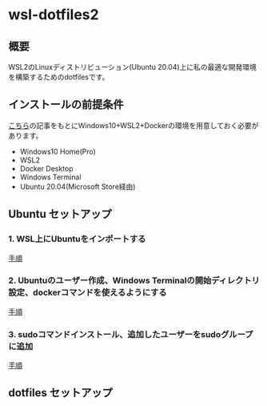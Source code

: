 # wsl-dotfiles2
## 概要
WSL2のLinuxディストリビューション(Ubuntu 20.04)上に私の最適な開発環境を構築するためのdotfilesです。

## インストールの前提条件

[こちら](https://snyt45.com/posts/20210806/wsl2-multiple-linux-distribution/)の記事をもとにWindows10+WSL2+Dockerの環境を用意しておく必要があります。

- Windows10 Home(Pro)
- WSL2
- Docker Desktop
- Windows Terminal
- Ubuntu 20.04(Microsoft Store経由)

## Ubuntu セットアップ
### 1. WSL上にUbuntuをインポートする

[手順](https://snyt45.com/posts/20210806/wsl2-multiple-linux-distribution/#%E6%96%B0%E3%81%97%E3%81%8Flinux%E3%83%87%E3%82%A3%E3%82%B9%E3%83%88%E3%83%AA%E3%83%93%E3%83%A5%E3%83%BC%E3%82%B7%E3%83%A7%E3%83%B3%E3%82%92%E3%82%A4%E3%83%B3%E3%83%9D%E3%83%BC%E3%83%88%E3%81%99%E3%82%8B%E6%96%B9%E6%B3%95%E3%82%92%E8%A6%9A%E3%81%88%E3%81%9F)

### 2. Ubuntuのユーザー作成、Windows Terminalの開始ディレクトリ設定、dockerコマンドを使えるようにする

[手順](https://snyt45.com/posts/20210806/wsl2-multiple-linux-distribution/#ubuntu%E3%81%AE%E3%83%A6%E3%83%BC%E3%82%B6%E3%83%BC%E4%BD%9C%E6%88%90windows-terminal%E3%81%AE%E9%96%8B%E5%A7%8B%E3%83%87%E3%82%A3%E3%83%AC%E3%82%AF%E3%83%88%E3%83%AA%E8%A8%AD%E5%AE%9Adocker%E3%82%B3%E3%83%9E%E3%83%B3%E3%83%89%E3%82%92%E4%BD%BF%E3%81%88%E3%82%8B%E3%81%AB%E3%81%99%E3%82%8B)

### 3. sudoコマンドインストール、追加したユーザーをsudoグループに追加

[手順](https://snyt45.com/posts/20210813/wsl2-import-linux-distro-sudo/)

## dotfiles セットアップ
